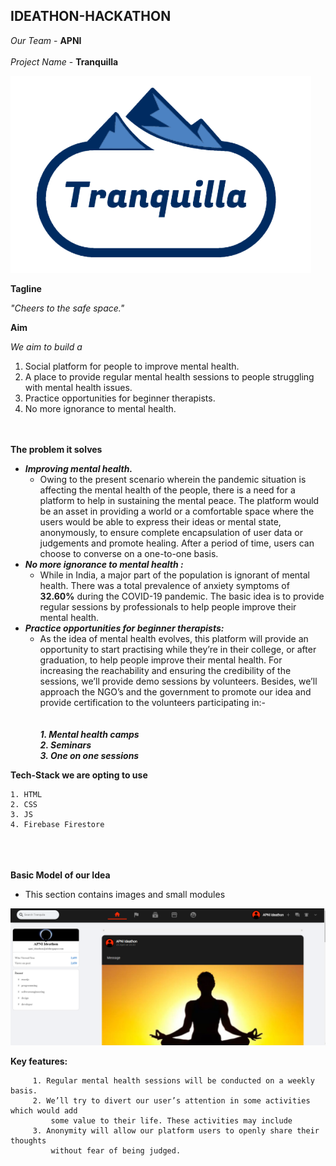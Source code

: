 ## IDEATHON-HACKATHON

*Our Team* - **APNI**
<br/><br/>
*Project Name* -  **Tranquilla**
<br/>

![logo img](https://github.com/Akshay-kumar01/IDEATHON/blob/master/tequila.png)<br>

**Tagline** <br/>

 *"Cheers to the safe space."*
<br/>

**Aim** <br/>

 *We aim to build a*

1. Social platform for people to improve mental health.
2. A place to provide regular mental health sessions to people struggling with mental health issues.
3. Practice opportunities for beginner therapists.
4. No more ignorance to mental health.
 <br/><br/><br/>

 **The problem it solves**
 - ***Improving mental health.***
    -  Owing to the present scenario wherein the pandemic situation is affecting the mental health of the people, there is a need for a platform to help in sustaining the mental peace. The platform would be an asset in providing a world or a comfortable space where the users would be able to express their ideas or mental state, anonymously, to ensure complete encapsulation of user data or judgements and promote healing. After a period of time, users can choose to converse on a one-to-one basis.
 - ***No more ignorance to mental health :***
     -  While in India, a major part of the population is ignorant of mental health. There was a total prevalence of anxiety symptoms of **32.60%** during the COVID-19 pandemic. The basic idea is to provide regular sessions by professionals to help people improve their mental health.
 - ***Practice opportunities for beginner therapists:***
    - As the idea of mental health evolves, this platform will provide an opportunity to start practising while they’re in their college, or after graduation, to help people improve their mental health. For increasing the reachability and ensuring the credibility of the sessions, we’ll provide demo sessions by volunteers. Besides, we’ll approach the NGO’s and the government to promote our idea and provide certification to the volunteers participating in:- <br/><br/><br/>
           ***1. Mental health camps*** <br/>
           ***2. Seminars***   <br/>
           ***3. One on one sessions***   <br/>


**Tech-Stack we are opting to use** <br/>
```
1. HTML
2. CSS
3. JS
4. Firebase Firestore
```
<br/><br/><br/>
**Basic Model of our Idea**<br/>


- This section contains images and small modules

![screenshot img](https://github.com/Akshay-kumar01/IDEATHON/blob/master/Tranquila%20-%20Google%20Chrome%2025-09-2021%2011_26_21.png)






**Key features:**

         1. Regular mental health sessions will be conducted on a weekly basis.
         2. We’ll try to divert our user’s attention in some activities which would add 
             some value to their life. These activities may include 
         3. Anonymity will allow our platform users to openly share their thoughts 
             without fear of being judged.
